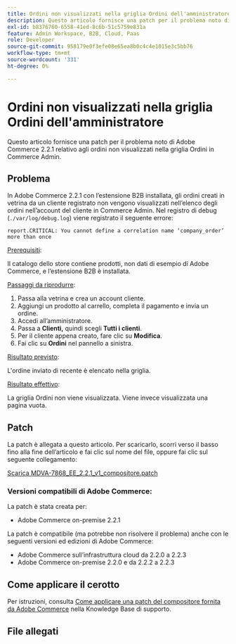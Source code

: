 ```yaml
---
title: Ordini non visualizzati nella griglia Ordini dell'amministratore
description: Questo articolo fornisce una patch per il problema noto di Adobe Commerce 2.2.1 relativo agli ordini non visualizzati nella griglia Ordini in Commerce Admin.
exl-id: b8376760-6558-41ed-8c6b-51c5759e831a
feature: Admin Workspace, B2B, Cloud, Paas
role: Developer
source-git-commit: 958179e0f3efe08e65ea8b0c4c4e1015e3c5bb76
workflow-type: tm+mt
source-wordcount: '331'
ht-degree: 0%

---
```


# Ordini non visualizzati nella griglia Ordini dell&#39;amministratore

Questo articolo fornisce una patch per il problema noto di Adobe Commerce 2.2.1 relativo agli ordini non visualizzati nella griglia Ordini in Commerce Admin.

## Problema

In Adobe Commerce 2.2.1 con l’estensione B2B installata, gli ordini creati in vetrina da un cliente registrato non vengono visualizzati nell’elenco degli ordini nell’account del cliente in Commerce Admin. Nel registro di debug (`./var/log/debug.log`) viene registrato il seguente errore:

`report.CRITICAL: You cannot define a correlation name ‘company_order’ more than once`

<u>Prerequisiti</u>:

Il catalogo dello store contiene prodotti, non dati di esempio di Adobe Commerce, e l’estensione B2B è installata.

<u>Passaggi da riprodurre</u>:

1. Passa alla vetrina e crea un account cliente.
1. Aggiungi un prodotto al carrello, completa il pagamento e invia un ordine.
1. Accedi all’amministratore.
1. Passa a **Clienti,** quindi scegli **Tutti i clienti**.
1. Per il cliente appena creato, fare clic su **Modifica**.
1. Fai clic su **Ordini** nel pannello a sinistra.

<u>Risultato previsto</u>:

L&#39;ordine inviato di recente è elencato nella griglia.

<u>Risultato effettivo</u>:

La griglia Ordini non viene visualizzata. Viene invece visualizzata una pagina vuota.

## Patch

La patch è allegata a questo articolo. Per scaricarlo, scorri verso il basso fino alla fine dell’articolo e fai clic sul nome del file, oppure fai clic sul seguente collegamento:

[Scarica MDVA-7868\_EE\_2.2.1\_v1\_compositore.patch](assets/MDVA-7868_EE_2.2.1_v1_composer.patch.zip)

### Versioni compatibili di Adobe Commerce:

La patch è stata creata per:

* Adobe Commerce on-premise 2.2.1

La patch è compatibile (ma potrebbe non risolvere il problema) anche con le seguenti versioni ed edizioni di Adobe Commerce:

* Adobe Commerce sull’infrastruttura cloud da 2.2.0 a 2.2.3
* Adobe Commerce on-premise 2.2.0 e da 2.2.2 a 2.2.3

## Come applicare il cerotto

Per istruzioni, consulta [Come applicare una patch del compositore fornita da Adobe Commerce](/help/how-to/general/how-to-apply-a-composer-patch-provided-by-magento.md) nella Knowledge Base di supporto.

## File allegati
